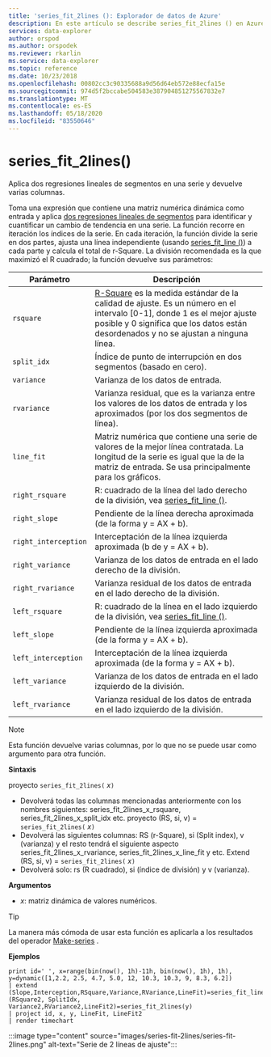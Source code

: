```yaml
---
title: 'series_fit_2lines (): Explorador de datos de Azure'
description: En este artículo se describe series_fit_2lines () en Azure Explorador de datos.
services: data-explorer
author: orspod
ms.author: orspodek
ms.reviewer: rkarlin
ms.service: data-explorer
ms.topic: reference
ms.date: 10/23/2018
ms.openlocfilehash: 00802cc3c90335688a9d56d64eb572e88ecfa15e
ms.sourcegitcommit: 974d5f2bccabe504583e387904851275567832e7
ms.translationtype: MT
ms.contentlocale: es-ES
ms.lasthandoff: 05/18/2020
ms.locfileid: "83550646"
---
```

# <a name="series_fit_2lines"></a>series_fit_2lines()

Aplica dos regresiones lineales de segmentos en una serie y devuelve varias columnas.  

Toma una expresión que contiene una matriz numérica dinámica como entrada y aplica [dos regresiones lineales de segmentos](https://en.wikipedia.org/wiki/Segmented_regression) para identificar y cuantificar un cambio de tendencia en una serie. La función recorre en iteración los índices de la serie. En cada iteración, la función divide la serie en dos partes, ajusta una línea independiente (usando [series_fit_line ()](series-fit-linefunction.md)) a cada parte y calcula el total de r-Square. La división recomendada es la que maximizó el R cuadrado; la función devuelve sus parámetros:


|Parámetro  |Descripción  |
|---------|---------|
|`rsquare`     | [R-Square](https://en.wikipedia.org/wiki/Coefficient_of_determination) es la medida estándar de la calidad de ajuste. Es un número en el intervalo [0-1], donde 1 es el mejor ajuste posible y 0 significa que los datos están desordenados y no se ajustan a ninguna línea.        |
|`split_idx`     |   Índice de punto de interrupción en dos segmentos (basado en cero).      |
|`variance`     | Varianza de los datos de entrada.        |
|`rvariance`     | Varianza residual, que es la varianza entre los valores de los datos de entrada y los aproximados (por los dos segmentos de línea).        |
|`line_fit`     | Matriz numérica que contiene una serie de valores de la mejor línea contratada. La longitud de la serie es igual que la de la matriz de entrada. Se usa principalmente para los gráficos.        |
|`right_rsquare`     | R: cuadrado de la línea del lado derecho de la división, vea [series_fit_line ()](series-fit-linefunction.md).        |
|`right_slope`     | Pendiente de la línea derecha aproximada (de la forma y = AX + b).         |
|`right_interception`     |  Interceptación de la línea izquierda aproximada (b de y = AX + b).       |
|`right_variance`    | Varianza de los datos de entrada en el lado derecho de la división.        |
|`right_rvariance`     | Varianza residual de los datos de entrada en el lado derecho de la división.        |
|`left_rsquare`     | R: cuadrado de la línea en el lado izquierdo de la división, vea [series_fit_line ()](series-fit-linefunction.md).        |
|`left_slope`    | Pendiente de la línea izquierda aproximada (de la forma y = AX + b).        |
|`left_interception`     |   Interceptación de la línea izquierda aproximada (de la forma y = AX + b).      |
|`left_variance`     | Varianza de los datos de entrada en el lado izquierdo de la división.        |
|`left_rvariance`     | Varianza residual de los datos de entrada en el lado izquierdo de la división.        |


> [!Note]
> Esta función devuelve varias columnas, por lo que no se puede usar como argumento para otra función.

**Sintaxis**

proyecto `series_fit_2lines(` *x*`)`
* Devolverá todas las columnas mencionadas anteriormente con los nombres siguientes: series_fit_2lines_x_rsquare, series_fit_2lines_x_split_idx etc.
proyecto (RS, si, v) = `series_fit_2lines(` *x*`)`
* Devolverá las siguientes columnas: RS (r-Square), si (Split index), v (varianza) y el resto tendrá el siguiente aspecto series_fit_2lines_x_rvariance, series_fit_2lines_x_line_fit y etc. Extend (RS, si, v) = `series_fit_2lines(` *x*`)`
* Devolverá solo: rs (R cuadrado), si (índice de división) y v (varianza).
  
**Argumentos**

* *x*: matriz dinámica de valores numéricos.  

> [!TIP]
> La manera más cómoda de usar esta función es aplicarla a los resultados del operador [Make-series](make-seriesoperator.md) .

**Ejemplos**

<!-- csl: https://help.kusto.windows.net:443/Samples -->
```kusto
print id=' ', x=range(bin(now(), 1h)-11h, bin(now(), 1h), 1h), y=dynamic([1,2.2, 2.5, 4.7, 5.0, 12, 10.3, 10.3, 9, 8.3, 6.2])
| extend (Slope,Interception,RSquare,Variance,RVariance,LineFit)=series_fit_line(y), (RSquare2, SplitIdx, Variance2,RVariance2,LineFit2)=series_fit_2lines(y)
| project id, x, y, LineFit, LineFit2
| render timechart
```

:::image type="content" source="images/series-fit-2lines/series-fit-2lines.png" alt-text="Serie de 2 líneas de ajuste":::
